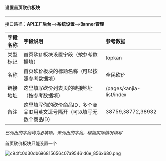 #### 设置首页砍价板块

---

接口路径：**API工厂后台**——&gt;**系统设置**——&gt;**Banner管理**

| 字段名称 | 字段说明 | 参考数据 |
| :--- | :--- | :--- |
| 类型标记 | 首页砍价板块设置字段（按参考数据填） | topkan |
| 名称 | 首页砍价板块的标题名称（可以按照参考数据填） | 全民砍价 |
| 链接地址 | 这里填写砍价列表页的链接地址（按参考数据填） | /pages/kanjia-list/index |
| 备注 | 这里填写你的砍价商品ID，多个商品ID用英文逗号隔开（可以填写无数个商品ID） | 38759,38772,38932 |

_已列出的字段均为必填项。未列出的字段，根据实际情况填写_

首页砍价板块只能设置一个

![](https://daxue.qinghuan.app/uploads/projects/YanXuan-API/153300ef67561eeb.png "c94fc0d30db696815656407a95461d6e\_856x680.png")

